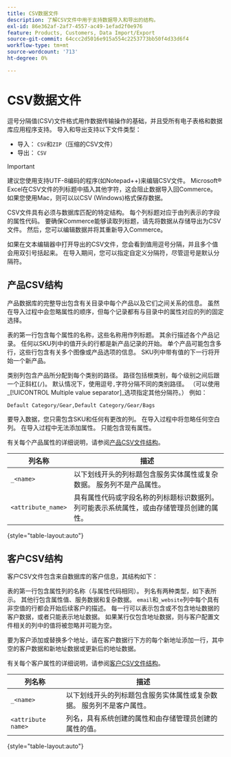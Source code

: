 ```yaml
---
title: CSV数据文件
description: 了解CSV文件中用于支持数据导入和导出的结构。
exl-id: 86e362af-2af7-4557-ac49-1efad2f0e976
feature: Products, Customers, Data Import/Export
source-git-commit: 64ccc2d5016e915a554c2253773bb50f4d33d6f4
workflow-type: tm+mt
source-wordcount: '713'
ht-degree: 0%

---
```


# CSV数据文件

逗号分隔值(CSV)文件格式用作数据传输操作的基础，并且受所有电子表格和数据库应用程序支持。 导入和导出支持以下文件类型：

- 导入： `CSV`和`ZIP`（压缩的CSV文件）
- 导出： `CSV`

>[!IMPORTANT]
>
>建议您使用支持UTF-8编码的程序(如Notepad++)来编辑CSV文件。 Microsoft® Excel在CSV文件的列标题中插入其他字符，这会阻止数据导入回Commerce。 如果您使用Mac，则可以以CSV (Windows)格式保存数据。

CSV文件具有必须与数据库匹配的特定结构。 每个列标题对应于由列表示的字段的属性代码。 要确保Commerce能够读取列标题，请先将数据从存储导出为CSV文件。 然后，您可以编辑数据并将其重新导入Commerce。

如果在文本编辑器中打开导出的CSV文件，您会看到值用逗号分隔，并且多个值会用双引号括起来。 在导入期间，您可以指定自定义分隔符，尽管逗号是默认分隔符。

## 产品CSV结构

产品数据库的完整导出包含有关目录中每个产品以及它们之间关系的信息。 虽然在导入过程中会忽略属性的顺序，但每个记录都有与目录中的属性对应的列的固定选择。

表的第一行包含每个属性的名称，这些名称用作列标题。 其余行描述各个产品记录。 任何以SKU列中的值开头的行都是新产品记录的开始。 单个产品可能包含多行，这些行包含有关多个图像或产品选项的信息。 SKU列中带有值的下一行将开始一个新产品。

类别列包含产品所分配到每个类别的路径。 路径包括根类别，每个级别之间后跟一个正斜杠(`/`)。 默认情况下，使用逗号`,`字符分隔不同的类别路径。 （可以使用&#x200B;_[!UICONTROL Multiple value separator]_选项指定其他分隔符。） 例如：

`Default Category/Gear,Default Category/Gear/Bags`

要导入数据，您只需包含SKU和任何有更改的列。 在导入过程中将忽略任何空白列。 在导入过程中无法添加属性。 只能包含现有属性。

有关每个产品属性的详细说明，请参阅[产品CSV文件结构](data-attributes-product.md)。

| 列名称 | 描述 |
| ----------- | ----------- |
| `_<name>` | 以下划线开头的列标题包含服务实体属性或复杂数据。 服务列不是产品属性。 |
| `<attribute_name>` | 具有属性代码或字段名称的列标题标识数据列。 列可能表示系统属性，或由存储管理员创建的属性。 |

{style="table-layout:auto"}

## 客户CSV结构

客户CSV文件包含来自数据库的客户信息，其结构如下：

表的第一行包含属性列的名称（与属性代码相同）。 列名有两种类型，如下表所示。 其他行包含属性值、服务数据和复杂数据。 `email`和`_website`列中每个具有非空值的行都会开始后续客户的描述。 每一行可以表示包含或不包含地址数据的客户数据，或者只能表示地址数据。 如果某行仅包含地址数据，则与客户配置文件相关的列中的值将被忽略并可能为空。

要为客户添加或替换多个地址，请在客户数据行下方的每个新地址添加一行，其中空的客户数据和新地址数据或更新后的地址数据。

有关每个客户属性的详细说明，请参阅[客户CSV文件结构](data-attributes-customer.md)。

| 列名称 | 描述 |
| ----------- | ----------- |
| `_<name>` | 以下划线开头的列标题包含服务实体属性或复杂数据。 服务列不是客户属性。 |
| `<attribute name>` | 列名，具有系统创建的属性和由存储管理员创建的属性的值。 |

{style="table-layout:auto"}
